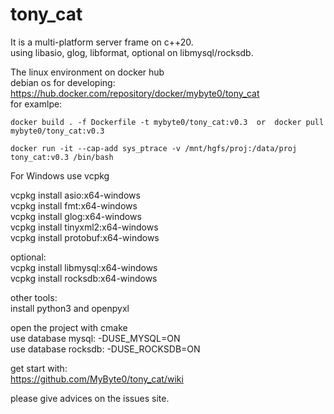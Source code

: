 # tony_cat  
  
It is a multi-platform server frame on c++20.  
using libasio, glog, libformat, optional on libmysql/rocksdb.  
 
  
The linux environment on docker hub  
debian os for developing:  
https://hub.docker.com/repository/docker/mybyte0/tony_cat  
for examlpe:  
```  
docker build . -f Dockerfile -t mybyte0/tony_cat:v0.3  or  docker pull mybyte0/tony_cat:v0.3  
```  

```  
docker run -it --cap-add sys_ptrace -v /mnt/hgfs/proj:/data/proj tony_cat:v0.3 /bin/bash  
```  

For Windows use vcpkg  
  
vcpkg install asio:x64-windows   
vcpkg install fmt:x64-windows  
vcpkg install glog:x64-windows  
vcpkg install tinyxml2:x64-windows  
vcpkg install protobuf:x64-windows  

optional:  
vcpkg install libmysql:x64-windows  
vcpkg install rocksdb:x64-windows  
  

other tools:  
install python3 and openpyxl  
  
open the project with cmake  
use database mysql: -DUSE_MYSQL=ON  
use database rocksdb: -DUSE_ROCKSDB=ON  
  
get start with:  
https://github.com/MyByte0/tony_cat/wiki

please give advices on the issues site.